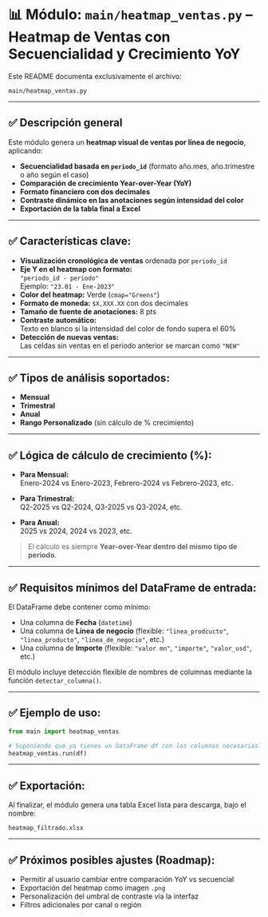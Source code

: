 
# 📊 Módulo: `main/heatmap_ventas.py` – Heatmap de Ventas con Secuencialidad y Crecimiento YoY

Este README documenta exclusivamente el archivo:

```
main/heatmap_ventas.py
```

---

## ✅ Descripción general

Este módulo genera un **heatmap visual de ventas por línea de negocio**, aplicando:

- **Secuencialidad basada en `periodo_id`** (formato año.mes, año.trimestre o año según el caso)
- **Comparación de crecimiento Year-over-Year (YoY)**
- **Formato financiero con dos decimales**
- **Contraste dinámico en las anotaciones según intensidad del color**
- **Exportación de la tabla final a Excel**

---

## ✅ Características clave:

- **Visualización cronológica de ventas** ordenada por `periodo_id`
- **Eje Y en el heatmap con formato:**  
`"periodo_id - periodo"`  
Ejemplo: `"23.01 - Ene-2023"`
- **Color del heatmap:** Verde (`cmap="Greens"`)
- **Formato de moneda:** `$X,XXX.XX` con dos decimales
- **Tamaño de fuente de anotaciones:** 8 pts
- **Contraste automático:**  
Texto en blanco si la intensidad del color de fondo supera el 60%
- **Detección de nuevas ventas:**  
Las celdas sin ventas en el periodo anterior se marcan como `"NEW"`

---

## ✅ Tipos de análisis soportados:

- **Mensual**
- **Trimestral**
- **Anual**
- **Rango Personalizado** (sin cálculo de % crecimiento)

---

## ✅ Lógica de cálculo de crecimiento (%):

- **Para Mensual:**  
Enero-2024 vs Enero-2023, Febrero-2024 vs Febrero-2023, etc.

- **Para Trimestral:**  
Q2-2025 vs Q2-2024, Q3-2025 vs Q3-2024, etc.

- **Para Anual:**  
2025 vs 2024, 2024 vs 2023, etc.

> El cálculo es siempre **Year-over-Year dentro del mismo tipo de periodo**.

---

## ✅ Requisitos mínimos del DataFrame de entrada:

El DataFrame debe contener como mínimo:

- Una columna de **Fecha** (`datetime`)
- Una columna de **Línea de negocio** (flexible: `"linea_prodcucto"`, `"linea_producto"`, `"linea_de_negocio"`, etc.)
- Una columna de **Importe** (flexible: `"valor mn"`, `"importe"`, `"valor_usd"`, etc.)

El módulo incluye detección flexible de nombres de columnas mediante la función `detectar_columna()`.

---

## ✅ Ejemplo de uso:

```python
from main import heatmap_ventas

# Suponiendo que ya tienes un DataFrame df con las columnas necesarias:
heatmap_ventas.run(df)
```

---

## ✅ Exportación:

Al finalizar, el módulo genera una tabla Excel lista para descarga, bajo el nombre:

```
heatmap_filtrado.xlsx
```

---

## ✅ Próximos posibles ajustes (Roadmap):

- Permitir al usuario cambiar entre comparación YoY vs secuencial
- Exportación del heatmap como imagen `.png`
- Personalización del umbral de contraste vía la interfaz
- Filtros adicionales por canal o región
